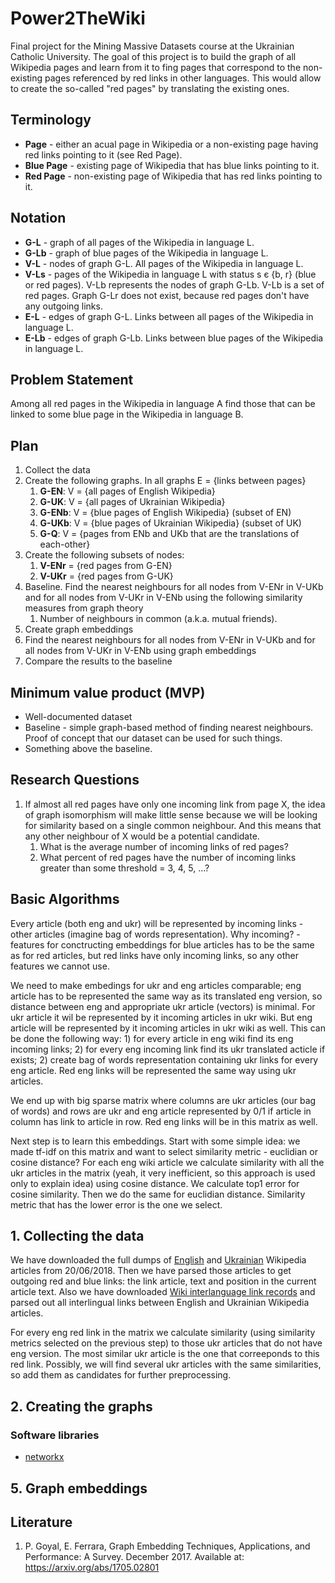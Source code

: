 # Power2TheWiki
Final project for the Mining Massive Datasets course at the Ukrainian Catholic University. The goal of this project is to build the graph of all Wikipedia pages and learn from it to fing pages that correspond to the non-existing pages referenced by red links in other languages. This would allow to create the so-called "red pages" by translating the existing ones.

## Terminology
* **Page** - either an acual page in Wikipedia or a non-existing page having red links pointing to it (see Red Page).
* **Blue Page** - existing page of Wikipedia that has blue links pointing to it.
* **Red Page** - non-existing page of Wikipedia that has red links pointing to it.

## Notation
* **G-L** - graph of all pages of the Wikipedia in language L.
* **G-Lb** - graph of blue pages of the Wikipedia in language L.
* **V-L** - nodes of graph G-L. All pages of the Wikipedia in language L.
* **V-Ls** - pages of the Wikipedia in language L with status s є {b, r} (blue or red pages). V-Lb represents the nodes of graph G-Lb. V-Lb is a set of red pages. Graph G-Lr does not exist, because red pages don't have any outgoing links.
* **E-L** - edges of graph G-L. Links between all pages of the Wikipedia in language L.
* **E-Lb** - edges of graph G-Lb. Links between blue pages of the Wikipedia in language L.

## Problem Statement
Among all red pages in the Wikipedia in language A find those that can be linked to some blue page in the Wikipedia in language B.

## Plan
1. Collect the data
2. Create the following graphs. In all graphs E = {links between pages}
    1. **G-EN**: V = {all pages of English Wikipedia}
    2. **G-UK**: V = {all pages of Ukrainian Wikipedia}
    3. **G-ENb**: V = {blue pages of English Wikipedia} (subset of EN)
    4. **G-UKb**: V = {blue pages of Ukrainian Wikipedia} (subset of UK)
    5. **G-Q**: V = {pages from ENb and UKb that are the translations of each-other}
3. Create the following subsets of nodes:
    1. **V-ENr** = {red pages from G-EN}
    2. **V-UKr** = {red pages from G-UK}
4. Baseline. Find the nearest neighbours for all nodes from V-ENr in V-UKb and for all nodes from V-UKr in V-ENb using the following similarity measures from graph theory
    1. Number of neighbours in common (a.k.a. mutual friends).
5. Create graph embeddings
6. Find the nearest neighbours for all nodes from V-ENr in V-UKb and for all nodes from V-UKr in V-ENb using graph embeddings
7. Compare the results to the baseline

## Minimum value product (MVP)

* Well-documented dataset
* Baseline - simple graph-based method of finding nearest neighbours. Proof of concept that our dataset can be used for such things.
* Something above the baseline.

## Research Questions
1. If almost all red pages have only one incoming link from page X, the idea of graph isomorphism will make little sense because we will be looking for similarity based on a single common neighbour. And this means that any other neighbour of X would be a potential candidate.
    1. What is the average number of incoming links of red pages?
    2. What percent of red pages have the number of incoming links greater than some threshold = 3, 4, 5, ...?
    
## Basic Algorithms
Every article (both eng and ukr) will be represented by incoming links - other articles (imagine bag of words representation). Why incoming? - features for conctructing embeddings for blue articles has to be the same as for red articles, but red links have only incoming links, so any other features we cannot use. 

We need to make embedings for ukr and eng articles comparable; eng article has to be represented the same way as its translated eng version, so distance between eng and appropriate ukr article (vectors) is minimal. For ukr article it wil be represented by it incoming articles in ukr wiki. But eng article will be represented by it incoming articles in ukr wiki as well. This can be done the following way: 1) for every article in eng wiki find its eng incoming links; 2) for every eng incoming link find its ukr translated acticle if exists; 2) create bag of words representation containing ukr links for every eng article. Red eng links will be represented the same way using ukr articles.

We end up with big sparse matrix where columns are ukr articles (our bag of words) and rows are ukr and eng article represented by 0/1 if article in column has link to article in row. Red eng links will be in this matrix as well.

Next step is to learn this embeddings. Start with some simple idea: we made tf-idf on this matrix and want to select similarity metric - euclidian or cosine distance? For each eng wiki article we calculate similarity with all the ukr articles in the matrix (yeah, it very inefficient, so this approach is used only to explain idea) using cosine distance. We calculate top1 error for cosine similarity. Then we do the same for euclidian distance. Similarity metric that has the lower error is the one we select.

## 1. Collecting the data
We have downloaded the full dumps of [English](https://dumps.wikimedia.org/enwiki/20180620/) and [Ukrainian](https://dumps.wikimedia.org/ukwiki/20180620/) Wikipedia articles from 20/06/2018. Then we have parsed those articles to get outgoing red and blue links: the link article, text and position in the current article text. Also we have downloaded [Wiki interlanguage link records](https://dumps.wikimedia.org/ukwiki/20180620/ukwiki-20180620-langlinks.sql.gz) and parsed out all interlingual links between English and Ukrainian Wikipedia articles.

For every eng red link in the matrix we calculate similarity (using similarity metrics selected on the previous step) to those ukr articles that do not have eng version. The most similar ukr article is the one that correeponds to this red link. Possibly, we will find several ukr articles with the same similarities, so add them as candidates for further preprocessing.

## 2. Creating the graphs

### Software libraries

* [networkx](https://networkx.github.io)

## 5. Graph embeddings

## Literature

1. P. Goyal, E. Ferrara, Graph Embedding Techniques, Applications, and Performance: A Survey. December 2017. Available at: https://arxiv.org/abs/1705.02801
